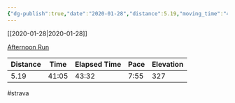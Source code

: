 ```yaml
---
{"dg-publish":true,"date":"2020-01-28","distance":5.19,"moving_time":"41:05","elapsed_time":"43:32","pace":"7:55","total_elevation_gain":327,"url":"https://www.strava.com/activities/3055219537","permalink":"/01-personal/strava/2020-01-28-afternoon-run/","dgPassFrontmatter":true}
---
```



[[2020-01-28\|2020-01-28]]

[Afternoon Run](https://www.strava.com/activities/3055219537)

| Distance | Time  | Elapsed Time | Pace | Elevation |
| -------- | ----- | ------------ | ---- | --------- |
| 5.19     | 41:05 | 43:32        | 7:55 | 327       |




#strava
